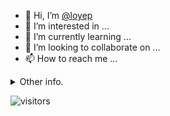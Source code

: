 - 👋 Hi, I’m [@loyep](https://github.com/loyep)
- 👀 I’m interested in ...
- 🌱 I’m currently learning ...
- 💞️ I’m looking to collaborate on ...
- 📫 How to reach me ...

<details>
  <summary>Other info.</summary>
  <br>

<!--START_SECTION:waka-->

```txt
SQL          24 mins         ████████▓░░░░░░░░░░░░░░░░   34.18 %
Vue.js       21 mins         ███████▓░░░░░░░░░░░░░░░░░   30.94 %
JavaScript   17 mins         ██████▒░░░░░░░░░░░░░░░░░░   25.07 %
YAML         3 mins          █▒░░░░░░░░░░░░░░░░░░░░░░░   05.47 %
TypeScript   3 mins          █░░░░░░░░░░░░░░░░░░░░░░░░   04.34 %
```

<!--END_SECTION:waka-->

</details>

![visitors](https://visitor-badge.glitch.me/badge?page_id=loyep.loyep)
